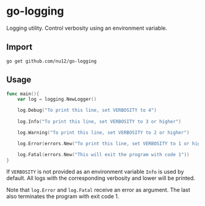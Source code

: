 # go-logging

Logging utility. Control verbosity using an environment variable.

## Import

```
go get github.com/nu12/go-logging
```

## Usage

```go
func main(){
    var log = logging.NewLogger()

    log.Debug("To print this line, set VERBOSITY to 4")
    
    log.Info("To print this line, set VERBOSITY to 3 or higher")

    log.Warning("To print this line, set VERBOSITY to 2 or higher")

    log.Error(errors.New("To print this line, set VERBOSITY to 1 or higher"))

    log.Fatal(errors.New("This will exit the program with code 1"))
}

```

If `VERBOSITY` is not provided as an environment variable `Info` is used by default. All logs with the corresponding verbosity and lower will be printed.

Note that `log.Error` and `log.Fatal` receive an error as argument. The last also terminates the program with exit code 1.